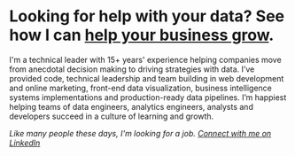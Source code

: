 # Looking for help with your data? See how I can [help your business grow](https://backhand.tech/?utm_source=github&utm_medium=referral&utm_campaign=ezixi).

I'm  a technical leader with 15+ years' experience helping companies move from anecdotal decision making to driving strategies with data. I’ve provided code, technical leadership and team building in web development and online marketing, front-end data visualization, business intelligence systems implementations and production-ready data pipelines. I’m happiest helping teams of data engineers, analytics engineers, analysts and developers succeed in a culture of learning and growth. 

_Like many people these days, I'm looking for a job. [Connect with me on LinkedIn](https://www.linkedin.com/in/bellmartin/)_
